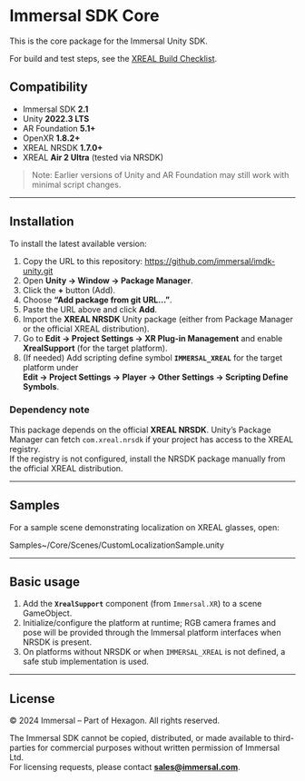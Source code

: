 # Immersal SDK Core
This is the core package for the Immersal Unity SDK.

For build and test steps, see the [XREAL Build Checklist](XREAL_BUILD_CHECKLIST.md).

## Compatibility
- Immersal SDK **2.1**
- Unity **2022.3 LTS**
- AR Foundation **5.1+**
- OpenXR **1.8.2+**
- XREAL NRSDK **1.7.0+**
- XREAL **Air 2 Ultra** (tested via NRSDK)

> Note: Earlier versions of Unity and AR Foundation may still work with minimal script changes.

---

## Installation

To install the latest available version:

1. Copy the URL to this repository:
https://github.com/immersal/imdk-unity.git
2. Open **Unity → Window → Package Manager**.
3. Click the **+** button (Add).
4. Choose **“Add package from git URL…”**.
5. Paste the URL above and click **Add**.
6. Import the **XREAL NRSDK** Unity package (either from Package Manager or the official XREAL distribution).
7. Go to **Edit → Project Settings → XR Plug-in Management** and enable **XrealSupport** (for the target platform).
8. (If needed) Add scripting define symbol **`IMMERSAL_XREAL`** for the target platform under  
**Edit → Project Settings → Player → Other Settings → Scripting Define Symbols**.

### Dependency note
This package depends on the official **XREAL NRSDK**. Unity’s Package Manager can fetch `com.xreal.nrsdk` if your project has access to the XREAL registry.  
If the registry is not configured, install the NRSDK package manually from the official XREAL distribution.

---

## Samples
For a sample scene demonstrating localization on XREAL glasses, open:

Samples~/Core/Scenes/CustomLocalizationSample.unity

---

## Basic usage
1. Add the **`XrealSupport`** component (from `Immersal.XR`) to a scene GameObject.
2. Initialize/configure the platform at runtime; RGB camera frames and pose will be provided through the Immersal platform interfaces when NRSDK is present.
3. On platforms without NRSDK or when `IMMERSAL_XREAL` is not defined, a safe stub implementation is used.

---

## License
© 2024 Immersal – Part of Hexagon. All rights reserved.

The Immersal SDK cannot be copied, distributed, or made available to third-parties for commercial purposes without written permission of Immersal Ltd.  
For licensing requests, please contact **sales@immersal.com**.
